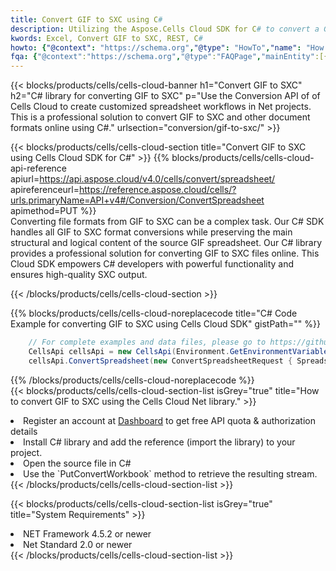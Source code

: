 ```yaml
---
title: Convert GIF to SXC using C# 
description: Utilizing the Aspose.Cells Cloud SDK for C# to convert a GIF format file to a SXC format file. 
kwords: Excel, Convert GIF to SXC, REST, C#
howto: {"@context": "https://schema.org","@type": "HowTo","name": "How to convert GIF to SXC using the Cells Cloud Net library.","description": "How to convert GIF to SXC using the Cells Cloud Net library.","image": {"@type": "ImageObject"},"url": "/net/conversion/gif-to-sxc/","step": [{ "@type": "HowToStep","name": "How to convert GIF to SXC using the Cells Cloud Net library. step 1", "image": {"@type": "ImageObject",},"url": "/net/conversion/gif-to-sxc/","text": "Register an account at <a href='https://dashboard.aspose.cloud/'>Dashboard</a> to get free API quota & authorization details",},{ "@type": "HowToStep","name": "How to convert GIF to SXC using the Cells Cloud Net library. step 1", "image": {"@type": "ImageObject",},"url": "/net/conversion/gif-to-sxc/","text": "Install C# library and add the reference (import the library) to your project.",},{ "@type": "HowToStep","name": "How to convert GIF to SXC using the Cells Cloud Net library. step 1", "image": {"@type": "ImageObject",},"url": "/net/conversion/gif-to-sxc/","text": "Open the source file in C#",},{ "@type": "HowToStep","name": "How to convert GIF to SXC using the Cells Cloud Net library. step 1", "image": {"@type": "ImageObject",},"url": "/net/conversion/gif-to-sxc/","text": "Use the `PutConvertWorkbook` method to retrieve the resulting stream.",}, ],"supply": {"@type": "HowToSupply","name": "document"},"tool": [{"@type": "HowToTool","name": "Visual Studio, Visual Studio Code, Rider "},{"@type": "HowToTool","name": "Aspose Cells"}],"totalTime": "PT6M"}
fqa: {"@context":"https://schema.org","@type":"FAQPage","mainEntity":[{"@type":"Question","name":"Why convert file formats in C# using REST API?","acceptedAnswer":{"@type":"Answer","text":"Documents are encoded in many ways, and some files may be incompatible with the software you use. To open and read such files, just convert them to appropriate file formats.<br/><ol><li>Install .NET SDK and add the reference (import the library) to your project.</li><li>Open the source file in C# using REST API.</li><li>Call the PutConvertWorkbookRequest() method, passing an output filename with required extension.</li><li>Get the result of conversion as a separate file.</li></ol>"}},{"@type":"Question","name":"What file formats can I convert with your C# library?","acceptedAnswer":{"@type":"Answer","text":"We support a variety of file formats for conversion using .NET library, including XLSX, Excel, xls , PDF, CSV, HTML, Markdown, XML, PNG, JPG, TIFF, Json, TXT and many more."}},{"@type":"Question","name":"What is the maximum allowed file size for conversion using this .NET library?","acceptedAnswer":{"@type":"Answer","text":"There are no file size limits for format conversions using .NET library."}}]}
---
```



{{< blocks/products/cells/cells-cloud-banner h1="Convert GIF to SXC" h2="C# library for converting GIF to SXC" p="Use the Conversion API of of Cells Cloud to create customized spreadsheet workflows in Net projects. This is a professional solution to convert GIF to SXC and other document formats online using C#." urlsection="conversion/gif-to-sxc/" >}}

{{< blocks/products/cells/cells-cloud-section  title="Convert GIF to SXC using Cells Cloud SDK for C#" >}}
{{% blocks/products/cells/cells-cloud-api-reference  apiurl=https://api.aspose.cloud/v4.0/cells/convert/spreadsheet/  apireferenceurl=https://reference.aspose.cloud/cells/?urls.primaryName=API+v4#/Conversion/ConvertSpreadsheet  apimethod=PUT %}}
<br/>
Converting file formats from GIF to SXC can be a complex task. Our C# SDK handles all GIF to SXC format conversions while preserving the main structural and logical content of the source GIF spreadsheet. Our C# library provides a professional solution for converting GIF to SXC files online. This Cloud SDK empowers C# developers with powerful functionality and ensures high-quality SXC output.

{{< /blocks/products/cells/cells-cloud-section >}}

{{% blocks/products/cells/cells-cloud-noreplacecode title="C# Code Example for converting GIF to SXC using Cells Cloud SDK" gistPath="" %}}
 
```cs
    // For complete examples and data files, please go to https://github.com/aspose-cells-cloud/aspose-cells-cloud-dotnet/
    CellsApi cellsApi = new CellsApi(Environment.GetEnvironmentVariable("ProductClientId"), Environment.GetEnvironmentVariable("ProductClientSecret"));
    cellsApi.ConvertSpreadsheet(new ConvertSpreadsheetRequest { Spreadsheet = "EmployeeSalesSummary.gif", format = "sxc" }, "EmployeeSalesSummary.sxc");
```
 
{{% /blocks/products/cells/cells-cloud-noreplacecode  %}}
<br/>
{{< blocks/products/cells/cells-cloud-section-list isGrey="true"  title="How to convert GIF to SXC using the Cells Cloud Net library." >}}
<li>Register an account at <a href="https://dashboard.aspose.cloud/">Dashboard</a> to get free API quota & authorization details</li>
<li>Install C# library and add the reference (import the library) to your project.</li>
<li>Open the source file in C#</li>
<li>Use the `PutConvertWorkbook` method to retrieve the resulting stream.</li>
{{< /blocks/products/cells/cells-cloud-section-list >}}

{{< blocks/products/cells/cells-cloud-section-list isGrey="true"  title="System Requirements" >}}
<li>NET Framework 4.5.2 or newer</li>
<li>Net Standard 2.0 or newer</li>
{{< /blocks/products/cells/cells-cloud-section-list >}}
